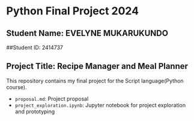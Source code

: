 # Python Final Project 2024
## Student Name: EVELYNE MUKARUKUNDO
##Student ID: 2414737
## Project Title: Recipe Manager and Meal Planner

This repository contains my final project for the Script language(Python course).

- `proposal.md`: Project proposal
- `project_exploration.ipynb`: Jupyter notebook for project exploration and prototyping 
